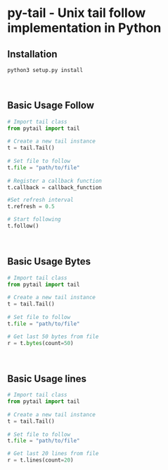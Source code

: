 # py-tail - Unix tail follow implementation in Python #

## Installation ##

```shell
python3 setup.py install
```
<br>

## Basic Usage Follow ##
```python
# Import tail class
from pytail import tail
    
# Create a new tail instance 
t = tail.Tail()
    
# Set file to follow 
t.file = "path/to/file"
    
# Register a callback function 
t.callback = callback_function

#Set refresh interval
t.refresh = 0.5

# Start following
t.follow()
```
<br>

## Basic Usage Bytes ##
```python
# Import tail class
from pytail import tail
    
# Create a new tail instance 
t = tail.Tail()
    
# Set file to follow 
t.file = "path/to/file"

# Get last 50 bytes from file
r = t.bytes(count=50)
```
<br>

## Basic Usage lines ##
```python
# Import tail class
from pytail import tail
    
# Create a new tail instance 
t = tail.Tail()
    
# Set file to follow 
t.file = "path/to/file"

# Get last 20 lines from file
r = t.lines(count=20)
```
